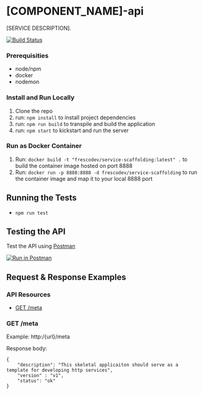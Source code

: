 # [COMPONENT_NAME]-api

[SERVICE DESCRIPTION].

[![Build Status](https://travis-ci.org/FrescoDev/service-container-scaffolding.svg?branch=master)](https://travis-ci.org/FrescoDev/service-container-scaffolding)

### Prerequisities

* node/npm
* docker
* nodemon

### Install and Run Locally

1. Clone the repo
2. run: ```npm install``` to install project dependencies
3. run: ```npm run build``` to transpile and build the application
4. run: ```npm start``` to kickstart and run the server

### Run as Docker Container

1. Run: ```docker build -t "frescodev/service-scaffolding:latest" .``` to build the container image hosted on port 8888
2. Run: ```docker run -p 8888:8888 -d frescodev/service-scaffolding``` to run the container image and map it to your local 8888 port

## Running the Tests

- ```npm run test```

## Testing the API

Test the API using [Postman](https://www.getpostman.com/collections/{id})

[![Run in Postman](https://run.pstmn.io/button.svg)](https://app.getpostman.com/run-collection/{id})

## Request & Response Examples

### API Resources

  - [GET /meta](#get-meta)

### GET /meta

Example: http:/{url}/meta

Response body:

    {
        "description": "This skeletal applicaiton should serve as a template for developing http services",
        "version" : "v1",
        "status": "ok"
    }
